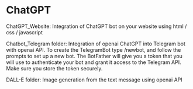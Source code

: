 # ChatGPT

ChatGPT_Website:
Integration of ChatGPT bot on your website using html / css / javascript


Chatbot_Telegram folder: 
Integration of openai ChatGPT into Telegram bot with openai API.
To create the TelegramBot type /newbot, and follow the prompts to set up a new bot. 
The BotFather will give you a token that you will use to authenticate your bot and grant it access to the Telegram API. 
Make sure you store the token securely.

DALL-E folder: 
Image generation from the text message using openai API 
